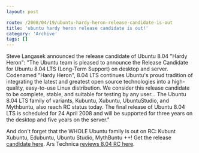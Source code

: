 ```yaml
---
layout: post

route: /2008/04/19/ubuntu-hardy-heron-release-candidate-is-out
title: 'ubuntu hardy heron release candidate is out!'
category: 'Archive'
tags: []
---
```


Steve Langasek announced the release candidate of Ubuntu 8.04 "Hardy Heron":
"The Ubuntu team is pleased to announce the Release Candidate for Ubuntu 8.04
LTS (Long-Term Support) on desktop and server. Codenamed "Hardy Heron", 8.04 LTS
continues Ubuntu's proud tradition of integrating the latest and greatest open
source technologies into a high-quality, easy-to-use Linux distribution. We
consider this release candidate to be complete, stable, and suitable for testing
by any user... The Ubuntu 8.04 LTS family of variants, Kubuntu, Xubuntu,
UbuntuStudio, and Mythbuntu, also reach RC status today. The final release of
Ubuntu 8.04 LTS is scheduled for 24 April 2008 and will be supported for three
years on the desktop and five years on the server."

And don't forget that the WHOLE Ubuntu family is out on RC: Kubunt Xubuntu,
Edubuntu, Ubuntu Studio, MythBuntu ++! Get the release
<a class="ph" target="_blank" rel="noopener noreferrer" href="http://releases.ubuntu.com/releases/8.04/ubuntu-8.04-rc-desktop-i386.iso">candidate
here</a>. Ars Technica
<a class="ph" target="_blank" rel="noopener noreferrer" href="http://arstechnica.com/news.ars/post/20080202-first-look-ubuntu-8-04-hardy-heron-alpha-4.html">reviews
8.04 RC here</a>.
